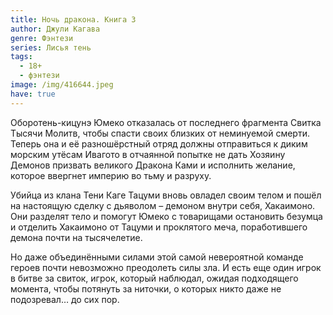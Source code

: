 ```yaml
---
title: Ночь дракона. Книга 3
author: Джули Кагава
genre: Фэнтези
series: Лисья тень
tags:
  - 18+
  - фэнтези
image: /img/416644.jpeg
have: true
---
```

Оборотень-кицунэ Юмеко отказалась от последнего фрагмента Свитка Тысячи Молитв, чтобы спасти своих близких от неминуемой смерти. Теперь она и её разношёрстный отряд должны отправиться к диким морским утёсам Ивагото в отчаянной попытке не дать Хозяину Демонов призвать великого Дракона Ками и исполнить желание, которое ввергнет империю во тьму и разруху.

Убийца из клана Тени Каге Тацуми вновь овладел своим телом и пошёл на настоящую сделку с дьяволом – демоном внутри себя, Хакаимоно. Они разделят тело и помогут Юмеко с товарищами остановить безумца и отделить Хакаимоно от Тацуми и проклятого меча, поработившего демона почти на тысячелетие.

Но даже объединёнными силами этой самой невероятной команде героев почти невозможно преодолеть силы зла. И есть еще один игрок в битве за свиток, игрок, который наблюдал, ожидая подходящего момента, чтобы потянуть за ниточки, о которых никто даже не подозревал… до сих пор.